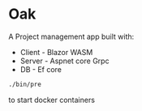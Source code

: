 Oak
===

A Project management app built with:

* Client - Blazor WASM
* Server - Aspnet core Grpc
* DB - Ef core

```bash
./bin/pre
```
to start docker containers
